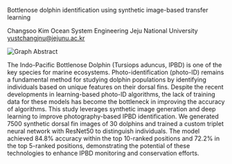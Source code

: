 Bottlenose dolphin identification using synthetic image-based transfer learning

Changsoo Kim
Ocean System Engineering
Jeju National University
yustchangjnu@jejunu.ac.kr

![Graph Abstract](https://github.com/user-attachments/assets/0a4b5206-b7a9-4c7b-bbc8-51b35404e4ba)

The Indo-Pacific Bottlenose Dolphin (Tursiops aduncus, IPBD) is one of the key species for marine ecosystems. Photo-identification (photo-ID) remains a fundamental method for studying dolphin populations by identifying individuals based on unique features on their dorsal fins. Despite the recent developments in learning-based photo-ID algorithms, the lack of training data for these models has become the bottleneck in improving the accuracy of algorithms. This study leverages synthetic image generation and deep learning to improve photography-based IPBD identification. We generated 7500 synthetic dorsal fin images of 30 dolphins and trained a custom triplet neural network with ResNet50 to distinguish individuals. The model achieved 84.8% accuracy within the top 10-ranked positions and 72.2% in the top 5-ranked positions, demonstrating the potential of these technologies to enhance IPBD monitoring and conservation efforts.
